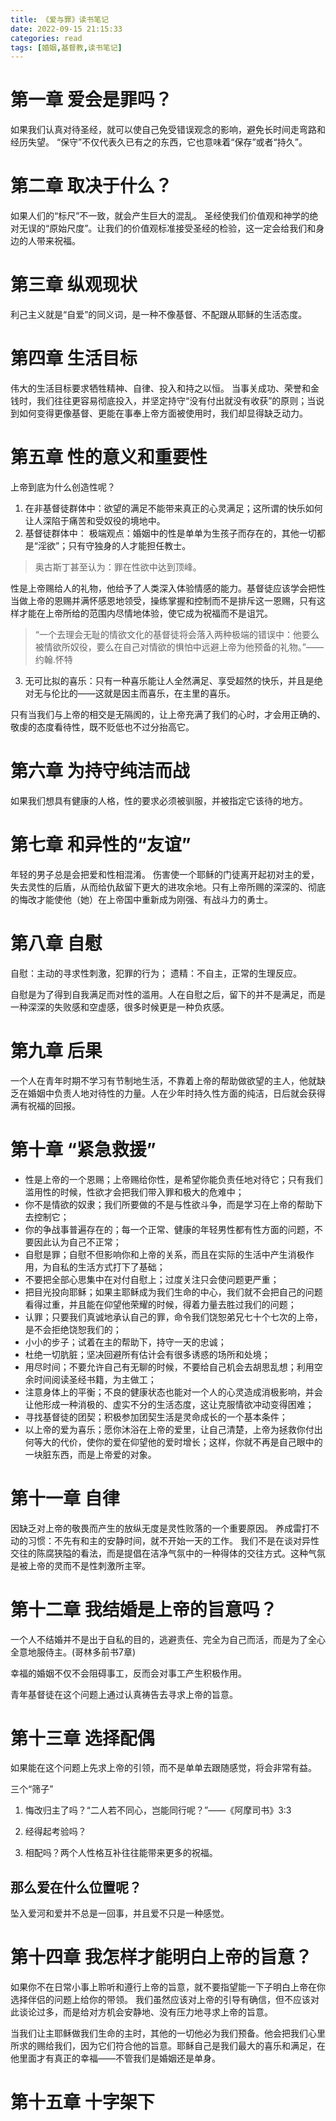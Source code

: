 ```yaml
---
title: 《爱与罪》读书笔记
date: 2022-09-15 21:15:33
categories: read
tags: [婚姻,基督教,读书笔记]
---
```

# 第一章 爱会是罪吗？
如果我们认真对待圣经，就可以使自己免受错误观念的影响，避免长时间走弯路和经历失望。
“保守”不仅代表久已有之的东西，它也意味着“保存”或者“持久”。
<!-- more -->
# 第二章 取决于什么？
如果人们的“标尺”不一致，就会产生巨大的混乱。
圣经使我们价值观和神学的绝对无误的“原始尺度”。让我们的价值观标准接受圣经的检验，这一定会给我们和身边的人带来祝福。

# 第三章 纵观现状
利己主义就是“自爱”的同义词，是一种不像基督、不配跟从耶稣的生活态度。

# 第四章 生活目标
伟大的生活目标要求牺牲精神、自律、投入和持之以恒。
当事关成功、荣誉和金钱时，我们往往更容易彻底投入，并坚定持守“没有付出就没有收获”的原则；当说到如何变得更像基督、更能在事奉上帝方面被使用时，我们却显得缺乏动力。

# 第五章 性的意义和重要性
上帝到底为什么创造性呢？
1. 在非基督徒群体中：欲望的满足不能带来真正的心灵满足；这所谓的快乐如何让人深陷于痛苦和受奴役的境地中。
2. 基督徒群体中：
    极端观点：婚姻中的性是单单为生孩子而存在的，其他一切都是“淫欲”；只有守独身的人才能担任教士。

> 奥古斯丁甚至认为：罪在性欲中达到顶峰。

性是上帝赐给人的礼物，他给予了人类深入体验情感的能力。基督徒应该学会把性当做上帝的恩赐并满怀感恩地领受，操练掌握和控制而不是排斥这一恩赐，只有这样才能在上帝所给的范围内尽情地体验，使它成为祝福而不是诅咒。

> “一个去理会无耻的情欲文化的基督徒将会落入两种极端的错误中：他要么被情欲所奴役，要么在自己对情欲的惧怕中远避上帝为他预备的礼物。”——约翰.怀特

3. 无可比拟的喜乐：只有一种喜乐能让人全然满足、享受超然的快乐，并且是绝对无与伦比的——这就是因主而喜乐，在主里的喜乐。

只有当我们与上帝的相交是无隔阂的，让上帝充满了我们的心时，才会用正确的、敬虔的态度看待性，既不贬低也不过分抬高它。

# 第六章 为持守纯洁而战
如果我们想具有健康的人格，性的要求必须被驯服，并被指定它该待的地方。

# 第七章 和异性的“友谊”
年轻的男子总是会把爱和性相混淆。
伤害使一个耶稣的门徒离开起初对主的爱，失去灵性的后盾，从而给仇敌留下更大的进攻余地。只有上帝所赐的深深的、彻底的悔改才能使他（她）在上帝国中重新成为刚强、有战斗力的勇士。

# 第八章 自慰
自慰：主动的寻求性刺激，犯罪的行为；
遗精：不自主，正常的生理反应。

自慰是为了得到自我满足而对性的滥用。人在自慰之后，留下的并不是满足，而是一种深深的失败感和空虚感，很多时候更是一种负疚感。

# 第九章 后果
一个人在青年时期不学习有节制地生活，不靠着上帝的帮助做欲望的主人，他就缺乏在婚姻中负责人地对待性的力量。人在少年时持久性方面的纯洁，日后就会获得满有祝福的回报。

# 第十章 “紧急救援”
- 性是上帝的一个恩赐；上帝赐给你性，是希望你能负责任地对待它；只有我们滥用性的时候，性欲才会把我们带入罪和极大的危难中；
- 你不是情欲的奴隶；我们所要做的不是与性欲斗争，而是学习在上帝的帮助下去控制它；
- 你的争战事普遍存在的；每一个正常、健康的年轻男性都有性方面的问题，不要因此认为自己不正常；
- 自慰是罪；自慰不但影响你和上帝的关系，而且在实际的生活中产生消极作用，为自私的生活方式打下了基础；
- 不要把全部心思集中在对付自慰上；过度关注只会使问题更严重；
- 把目光投向耶稣；如果主耶稣成为我们生命的中心，我们就不会把自己的问题看得过重，并且能在仰望他荣耀的时候，得着力量去胜过我们的问题；
- 认罪；只要我们真诚地承认自己的罪，命令我们饶恕弟兄七十个七次的上帝，是不会拒绝饶恕我们的；
- 小小的步子；试着在主的帮助下，持守一天的忠诚；
- 杜绝一切肮脏；坚决回避所有估计会有很多诱惑的场所和处境；
- 用尽时间；不要允许自己有无聊的时候，不要给自己机会去胡思乱想；利用空余时间阅读圣经书籍，为主做工；
- 注意身体上的平衡；不良的健康状态也能对一个人的心灵造成消极影响，并会让他形成一种消极的、虚实不分的生活态度，这让克服情欲冲动变得困难；
- 寻找基督徒的团契；积极参加团契生活是灵命成长的一个基本条件；
- 以上帝的爱为喜乐；愿你沐浴在上帝的爱里，让自己清楚，上帝为拯救你付出何等大的代价，使你的爱在仰望他的爱时增长；这样，你就不再是自己眼中的一块脏东西，而是上帝爱的对象。

# 第十一章 自律
因缺乏对上帝的敬畏而产生的放纵无度是灵性败落的一个重要原因。
养成雷打不动的习惯：不先有和主的安静时间，就不开始一天的工作。
我们不是在谈对异性交往的陈腐狭隘的看法，而是提倡在洁净气氛中的一种得体的交往方式。这种气氛是被上帝的灵而不是性刺激所主宰。

# 第十二章 我结婚是上帝的旨意吗？
一个人不结婚并不是出于自私的目的，逃避责任、完全为自己而活，而是为了全心全意地服侍主。(哥林多前书7章)

幸福的婚姻不仅不会阻碍事工，反而会对事工产生积极作用。

青年基督徒在这个问题上通过认真祷告去寻求上帝的旨意。

# 第十三章 选择配偶
如果能在这个问题上先求上帝的引领，而不是单单去跟随感觉，将会非常有益。

三个“筛子”
1. 悔改归主了吗？“二人若不同心，岂能同行呢？”——《阿摩司书》3:3

2. 经得起考验吗？

3. 相配吗？两个人性格互补往往能带来更多的祝福。

## 那么爱在什么位置呢？
坠入爱河和爱并不总是一回事，并且爱不只是一种感觉。

# 第十四章 我怎样才能明白上帝的旨意？
如果你不在日常小事上聆听和遵行上帝的旨意，就不要指望能一下子明白上帝在你选择伴侣的问题上给你的带领。
我们虽然应该对上帝的引导有确信，但不应该对此谈论过多，而是给对方机会安静地、没有压力地寻求上帝的旨意。

当我们让主耶稣做我们生命的主时，其他的一切他必为我们预备。他会把我们心里所求的赐给我们，因为它们符合他的旨意。耶稣自己是我们最大的喜乐和满足，在他里面才有真正的幸福——不管我们是婚姻还是单身。

# 第十五章 十字架下


